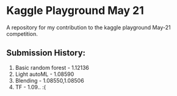 # Kaggle Playground May 21
A repository for my contribution to the kaggle playground May-21 competition.

## Submission History:
1. Basic random forest - 1.12136
2. Light autoML - 1.08590
3. Blending - 1.08550,1.08506
4. TF - 1.09.. :(
